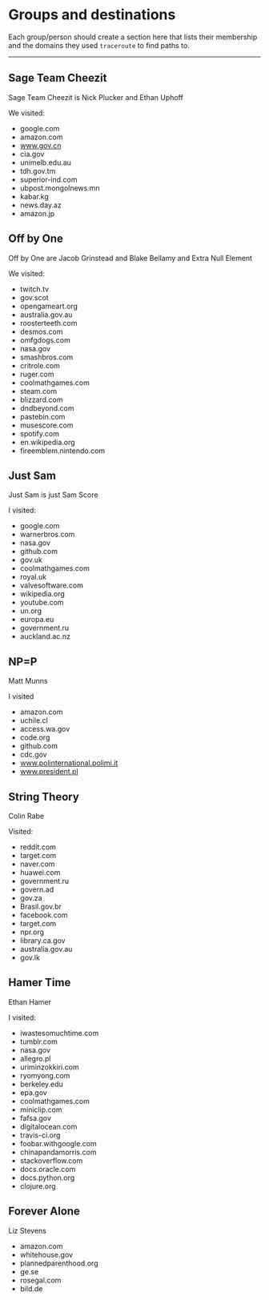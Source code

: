 # Groups and destinations

Each group/person should create a section here that lists their membership
and the domains they used `traceroute` to find paths to.

---

## Sage Team Cheezit

Sage Team Cheezit is Nick Plucker and Ethan Uphoff

We visited:

* google.com
* amazon.com
* www.gov.cn
* cia.gov
* unimelb.edu.au
* tdh.gov.tm
* superior-ind.com
* ubpost.mongolnews.mn
* kabar.kg
* news.day.az
* amazon.jp

## Off by One

Off by One are Jacob Grinstead and Blake Bellamy and Extra Null Element

We visited:
* twitch.tv
* gov.scot
* opengameart.org
* australia.gov.au
* roosterteeth.com
* desmos.com
* omfgdogs.com
* nasa.gov
* smashbros.com
* critrole.com
* ruger.com
* coolmathgames.com
* steam.com
* blizzard.com
* dndbeyond.com
* pastebin.com
* musescore.com
* spotify.com
* en.wikipedia.org
* fireemblem.nintendo.com

## Just Sam

Just Sam is just Sam Score

I visited:
* google.com
* warnerbros.com
* nasa.gov
* github.com
* gov.uk
* coolmathgames.com
* royal.uk
* valvesoftware.com
* wikipedia.org
* youtube.com
* un.org
* europa.eu
* government.ru
* auckland.ac.nz

## NP=P

Matt Munns

I visited

* amazon.com
* uchile.cl
* access.wa.gov
* code.org
* github.com
* cdc.gov
* www.polinternational.polimi.it
* www.president.pl

## String Theory

Colin Rabe

Visited:

* reddit.com
* target.com
* naver.com
* huawei.com
* government.ru
* govern.ad
* gov.za
* Brasil.gov.br
* facebook.com
* target.com
* npr.org
* library.ca.gov
* australia.gov.au
* gov.lk

## Hamer Time

Ethan Hamer

I visited:
 * iwastesomuchtime.com
 * tumblr.com
 * nasa.gov
 * allegro.pl
 * uriminzokkiri.com
 * ryomyong.com
 * berkeley.edu
 * epa.gov
 * coolmathgames.com
 * miniclip.com
 * fafsa.gov
 * digitalocean.com
 * travis-ci.org
 * foobar.withgoogle.com
 * chinapandamorris.com
 * stackoverflow.com
 * docs.oracle.com
 * docs.python.org
 * clojure.org
 
 ## Forever Alone

Liz Stevens

* amazon.com
* whitehouse.gov
* plannedparenthood.org
* ge.se
* rosegal.com
* bild.de
